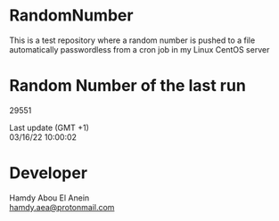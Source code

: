 # RandomNumber    
This is a test repository where a random number is pushed to a file automatically passwordless from a cron job in my Linux CentOS server    
# Random Number of the last run   
29551
      
Last update (GMT +1)    
03/16/22 10:00:02
# Developer    
Hamdy Abou El Anein   
hamdy.aea@protonmail.com
